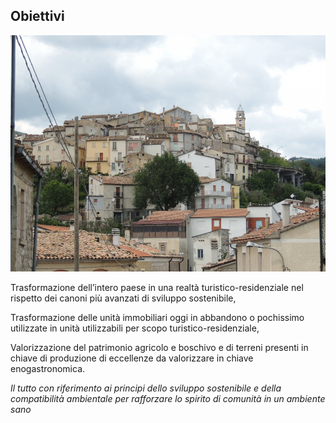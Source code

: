 ## Obiettivi

![Image of SGL](/masonry/1/DSCN7236.jpg)

Trasformazione dell’intero paese in una realtà turistico-residenziale nel rispetto dei canoni
più avanzati di sviluppo sostenibile,

Trasformazione delle unità immobiliari oggi in abbandono o pochissimo utilizzate in
unità utilizzabili per scopo turistico-residenziale,

Valorizzazione del patrimonio agricolo e boschivo e di terreni presenti in chiave di
produzione di eccellenze da valorizzare in chiave enogastronomica.

_Il tutto con riferimento ai principi dello sviluppo sostenibile e della compatibilità ambientale
per rafforzare lo spirito di comunità in un ambiente sano_